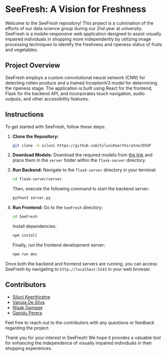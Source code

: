# SeeFresh: A Vision for Freshness

Welcome to the SeeFresh repository! This project is a culmination of the efforts of our data science group during our 2nd year at university. SeeFresh is a mobile-responsive web application designed to assist visually impaired individuals in shopping more independently by utilizing image processing techniques to identify the freshness and ripeness status of fruits and vegetables.

## Project Overview

SeeFresh employs a custom convolutional neural network (CNN) for detecting rotten produce and a trained InceptionV3 model for determining the ripeness stage. The application is built using React for the frontend, Flask for the backend API, and incorporates touch navigation, audio outputs, and other accessibility features.

## Instructions

To get started with SeeFresh, follow these steps:

1. **Clone the Repository:**
   ```bash
   git clone -b siluni https://github.com/SiluniKeerthiratne/DSGP
   ```

2. **Download Models:**
   Download the required models from [the link](https://drive.google.com/drive/folders/1L5SjSJ9vpnjAuMBZ-OtN2WjrWEW9PeCH?usp=sharing) and place them in the `server` folder within the `flask-server` directory.

3. **Run Backend:**
   Navigate to the `flask-server` directory in your terminal:
   ```bash
   cd flask-server/server
   ```
   Then, execute the following command to start the backend server:
   ```bash
   python3 server.py
   ```

4. **Run Frontend:**
   Go to the `SeeFresh` directory:
   ```bash
   cd SeeFresh
   ```
   Install dependencies:
   ```bash
   npm install
   ```
   Finally, run the frontend development server:
   ```bash
   npm run dev
   ```

Once both the backend and frontend servers are running, you can access SeeFresh by navigating to `http://localhost:5143` in your web browser.

## Contributors

- [Siluni Keerthiratne](mailto:siluni.20220641@iit.ac.lk)
- [Vanuja De Silva](mailto:vanuja.20220141@iit.ac.lk)
- [Nisak Gamage](mailto:nisal.20220359@iit.ac.lk)
- [Ganidu Perera](mailto:gaindu.20210777@iit.ac.lk)

Feel free to reach out to the contributors with any questions or feedback regarding the project.

Thank you for your interest in SeeFresh! We hope it provides a valuable tool for enhancing the independence of visually impaired individuals in their shopping experiences.
